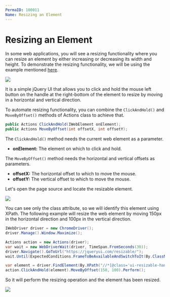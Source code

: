 ```yaml
---
PermaID: 100011
Name: Resizing an Element
---
```


# Resizing an Element

In some web applications, you will see a resizing functionality where you can resize an element by either increasing or decreasing its width and height. To demonstrate the resizing functionality, we will be using the example mentioned [here](https://jqueryui.com/resizable/). 

<img src="images/resizing-1.png">

It is a simple jQuery UI that allows you to click and hold the mouse left button on the handle at the right-bottom of the element to resize by moving in a horizontal and vertical direction.

To automate resizing functionality, you can combine the `ClickAndHold()` and `MoveByOffset()` methods of Actions class to achieve that.

```csharp
public Actions ClickAndHold(IWebElement onElement);
public Actions MoveByOffset(int offsetX, int offsetY);
```

The `ClickAndHold()` method needs the current web element as a parameter. 

 - **onElement:** The element on which to click and hold.

The `MoveByOffset()` method needs the horizontal and vertical offsets as parameters.

 - **offsetX:** The horizontal offset to which to move the mouse.
 - **offsetY:** The vertical offset to which to move the mouse.

Let's open the page source and locate the resizable element.

<img src="images/resizing-2.png">

You can see only the class attribute, so we will identify this element using XPath. The following example will resize the web element by moving 150px in the horizontal direction and 100px in the vertical direction.

```csharp
IWebDriver driver = new ChromeDriver();
driver.Manage().Window.Maximize();

Actions action = new Actions(driver);
var wait = new WebDriverWait(driver, TimeSpan.FromSeconds(30));
driver.Navigate().GoToUrl("https://jqueryui.com/resizable/");
wait.Until(ExpectedConditions.FrameToBeAvailableAndSwitchToIt(By.ClassName("demo-frame")));

var element = driver.FindElement(By.XPath("//*[@class='ui-resizable-handle ui-resizable-se ui-icon ui-icon-gripsmall-diagonal-se']"));
action.ClickAndHold(element).MoveByOffset(150, 100).Perform();            
```

So it will perform the resizing operation and the element has been resized.

<img src="images/resizing-3.png">